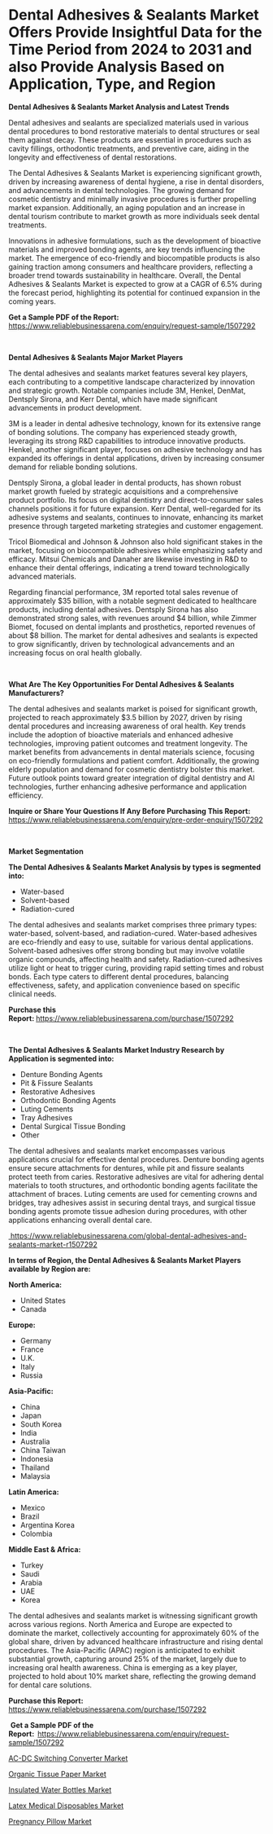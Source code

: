 <p><h1>Dental Adhesives & Sealants Market Offers Provide Insightful Data for the Time Period from 2024 to 2031 and also Provide Analysis Based on Application, Type, and Region</h1></p><p><strong>Dental Adhesives & Sealants Market Analysis and Latest Trends</strong></p>
<p><p>Dental adhesives and sealants are specialized materials used in various dental procedures to bond restorative materials to dental structures or seal them against decay. These products are essential in procedures such as cavity fillings, orthodontic treatments, and preventive care, aiding in the longevity and effectiveness of dental restorations.</p><p>The Dental Adhesives & Sealants Market is experiencing significant growth, driven by increasing awareness of dental hygiene, a rise in dental disorders, and advancements in dental technologies. The growing demand for cosmetic dentistry and minimally invasive procedures is further propelling market expansion. Additionally, an aging population and an increase in dental tourism contribute to market growth as more individuals seek dental treatments.</p><p>Innovations in adhesive formulations, such as the development of bioactive materials and improved bonding agents, are key trends influencing the market. The emergence of eco-friendly and biocompatible products is also gaining traction among consumers and healthcare providers, reflecting a broader trend towards sustainability in healthcare. Overall, the Dental Adhesives & Sealants Market is expected to grow at a CAGR of 6.5% during the forecast period, highlighting its potential for continued expansion in the coming years.</p></p>
<p><strong>Get a Sample PDF of the Report:&nbsp;</strong> <a href="https://www.reliablebusinessarena.com/enquiry/request-sample/1507292">https://www.reliablebusinessarena.com/enquiry/request-sample/1507292</a></p>
<p>&nbsp;</p>
<p><strong>Dental Adhesives & Sealants Major Market Players</strong></p>
<p><p>The dental adhesives and sealants market features several key players, each contributing to a competitive landscape characterized by innovation and strategic growth. Notable companies include 3M, Henkel, DenMat, Dentsply Sirona, and Kerr Dental, which have made significant advancements in product development.</p><p>3M is a leader in dental adhesive technology, known for its extensive range of bonding solutions. The company has experienced steady growth, leveraging its strong R&D capabilities to introduce innovative products. Henkel, another significant player, focuses on adhesive technology and has expanded its offerings in dental applications, driven by increasing consumer demand for reliable bonding solutions.</p><p>Dentsply Sirona, a global leader in dental products, has shown robust market growth fueled by strategic acquisitions and a comprehensive product portfolio. Its focus on digital dentistry and direct-to-consumer sales channels positions it for future expansion. Kerr Dental, well-regarded for its adhesive systems and sealants, continues to innovate, enhancing its market presence through targeted marketing strategies and customer engagement.</p><p>Tricol Biomedical and Johnson & Johnson also hold significant stakes in the market, focusing on biocompatible adhesives while emphasizing safety and efficacy. Mitsui Chemicals and Danaher are likewise investing in R&D to enhance their dental offerings, indicating a trend toward technologically advanced materials.</p><p>Regarding financial performance, 3M reported total sales revenue of approximately $35 billion, with a notable segment dedicated to healthcare products, including dental adhesives. Dentsply Sirona has also demonstrated strong sales, with revenues around $4 billion, while Zimmer Biomet, focused on dental implants and prosthetics, reported revenues of about $8 billion. The market for dental adhesives and sealants is expected to grow significantly, driven by technological advancements and an increasing focus on oral health globally.</p></p>
<p>&nbsp;</p>
<p><strong>What Are The Key Opportunities For Dental Adhesives & Sealants Manufacturers?</strong></p>
<p><p>The dental adhesives and sealants market is poised for significant growth, projected to reach approximately $3.5 billion by 2027, driven by rising dental procedures and increasing awareness of oral health. Key trends include the adoption of bioactive materials and enhanced adhesive technologies, improving patient outcomes and treatment longevity. The market benefits from advancements in dental materials science, focusing on eco-friendly formulations and patient comfort. Additionally, the growing elderly population and demand for cosmetic dentistry bolster this market. Future outlook points toward greater integration of digital dentistry and AI technologies, further enhancing adhesive performance and application efficiency.</p></p>
<p><strong>Inquire or Share Your Questions If Any Before Purchasing This Report:</strong> <a href="https://www.reliablebusinessarena.com/enquiry/pre-order-enquiry/1507292">https://www.reliablebusinessarena.com/enquiry/pre-order-enquiry/1507292</a></p>
<p>&nbsp;</p>
<p><strong>Market Segmentation</strong></p>
<p><strong>The Dental Adhesives & Sealants Market Analysis by types is segmented into:</strong></p>
<p><ul><li>Water-based</li><li>Solvent-based</li><li>Radiation-cured</li></ul></p>
<p><p>The dental adhesives and sealants market comprises three primary types: water-based, solvent-based, and radiation-cured. Water-based adhesives are eco-friendly and easy to use, suitable for various dental applications. Solvent-based adhesives offer strong bonding but may involve volatile organic compounds, affecting health and safety. Radiation-cured adhesives utilize light or heat to trigger curing, providing rapid setting times and robust bonds. Each type caters to different dental procedures, balancing effectiveness, safety, and application convenience based on specific clinical needs.</p></p>
<p><strong>Purchase this Report:&nbsp;</strong><a href="https://www.reliablebusinessarena.com/purchase/1507292">https://www.reliablebusinessarena.com/purchase/1507292</a></p>
<p>&nbsp;</p>
<p><strong>The Dental Adhesives & Sealants Market Industry Research by Application is segmented into:</strong></p>
<p><ul><li>Denture Bonding Agents</li><li>Pit & Fissure Sealants</li><li>Restorative Adhesives</li><li>Orthodontic Bonding Agents</li><li>Luting Cements</li><li>Tray Adhesives</li><li>Dental Surgical Tissue Bonding</li><li>Other</li></ul></p>
<p><p>The dental adhesives and sealants market encompasses various applications crucial for effective dental procedures. Denture bonding agents ensure secure attachments for dentures, while pit and fissure sealants protect teeth from caries. Restorative adhesives are vital for adhering dental materials to tooth structures, and orthodontic bonding agents facilitate the attachment of braces. Luting cements are used for cementing crowns and bridges, tray adhesives assist in securing dental trays, and surgical tissue bonding agents promote tissue adhesion during procedures, with other applications enhancing overall dental care.</p></p>
<p><a href="https://www.reliablebusinessarena.com/global-dental-adhesives-and-sealants-market-r1507292">&nbsp;https://www.reliablebusinessarena.com/global-dental-adhesives-and-sealants-market-r1507292</a></p>
<p><strong>In terms of Region, the Dental Adhesives & Sealants Market Players available by Region are:</strong></p>
<p>
    <p> <strong> North America: </strong>
        <ul>
            <li>United States</li>
            <li>Canada</li>
        </ul>
        </p> 
    <p> <strong> Europe: </strong>
        <ul>
            <li>Germany</li>
            <li>France</li>
            <li>U.K.</li>
            <li>Italy</li>
            <li>Russia</li>
        </ul>
        </p> 
    <p> <strong> Asia-Pacific: </strong>
        <ul>
            <li>China</li>
            <li>Japan</li>
            <li>South Korea</li>
            <li>India</li>
            <li>Australia</li>
            <li>China Taiwan</li>
            <li>Indonesia</li>
            <li>Thailand</li>
            <li>Malaysia</li>
        </ul>
        </p> 
    <p> <strong> Latin America: </strong>
        <ul>
            <li>Mexico</li>
            <li>Brazil</li>
            <li>Argentina Korea</li>
            <li>Colombia</li>
        </ul>
        </p> 
    <p> <strong> Middle East & Africa: </strong>
        <ul>
            <li>Turkey</li>
            <li>Saudi</li>
            <li>Arabia</li>
            <li>UAE</li>
            <li>Korea</li>
        </ul>
    </p>
    </p>
<p><p>The dental adhesives and sealants market is witnessing significant growth across various regions. North America and Europe are expected to dominate the market, collectively accounting for approximately 60% of the global share, driven by advanced healthcare infrastructure and rising dental procedures. The Asia-Pacific (APAC) region is anticipated to exhibit substantial growth, capturing around 25% of the market, largely due to increasing oral health awareness. China is emerging as a key player, projected to hold about 10% market share, reflecting the growing demand for dental care solutions.</p></p>
<p><strong>Purchase this Report: </strong><a href="https://www.reliablebusinessarena.com/purchase/1507292">https://www.reliablebusinessarena.com/purchase/1507292</a></p>
<p>&nbsp;<strong>Get a Sample PDF of the Report:&nbsp;&nbsp;</strong><a href="https://www.reliablebusinessarena.com/enquiry/request-sample/1507292">https://www.reliablebusinessarena.com/enquiry/request-sample/1507292</a></p>
<p><strong></strong></p>
<p><p><a href="https://medium.com/@myranicolas2020/ac-dc-switching-converter-market-a-global-and-regional-analysis-2024-2031-ed74dc51c71f?postPublishedType=repub">AC-DC Switching Converter Market</a></p><p><a href="https://issuu.com/reportprime-2/docs/organic-tissue-paper-market-size-20_53c3db1775aaea">Organic Tissue Paper Market</a></p><p><a href="https://www.linkedin.com/pulse/insulated-water-bottles-market-size-share-growth-analysis-type-tp1te?trackingId=uGigFwlwS0uW%2Fuer8cqmfw%3D%3D">Insulated Water Bottles Market</a></p><p><a href="https://www.linkedin.com/pulse/global-perspectives-latex-medical-disposables-market-trends-pthae?trackingId=qFNfKpsXTT2iP%2F6bmZpZ4g%3D%3D">Latex Medical Disposables Market</a></p><p><a href="https://issuu.com/reportprime-2/docs/pregnancy-pillow-market-size-2030.p_8f1f70cba19c91">Pregnancy Pillow Market</a></p></p>